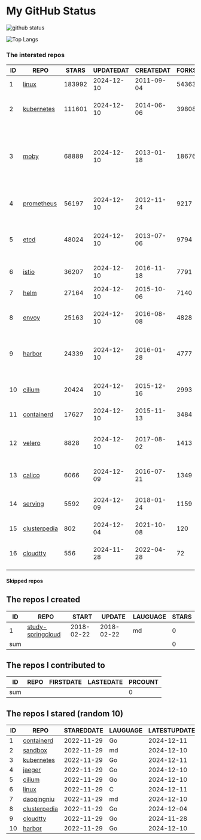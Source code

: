 # My GitHub Status

<img src="https://github-readme-stats-1.yihong0618.vercel.app/api?username=daoqingniu&show_icons=true&&&hide_title=true&count_private=true" alt="github status" />

![Top Langs](https://github-readme-stats-1.yihong0618.vercel.app/api/top-langs/?username=daoqingniu&layout=compact)

<!--START_SECTION:github_repos-->
### The intersted repos
| ID |                              REPO                               | STARS  | UPDATEDAT  | CREATEDAT  | FORKSCOUNT |                                                DESCRIPTIONS                                                |
|----|-----------------------------------------------------------------|--------|------------|------------|------------|------------------------------------------------------------------------------------------------------------|
|  1 | [linux](https://github.com/torvalds/linux)                      | 183992 | 2024-12-10 | 2011-09-04 |      54363 | Linux kernel source tree                                                                                   |
|  2 | [kubernetes](https://github.com/kubernetes/kubernetes)          | 111601 | 2024-12-10 | 2014-06-06 |      39808 | Production-Grade Container Scheduling and Management                                                       |
|  3 | [moby](https://github.com/moby/moby)                            |  68889 | 2024-12-10 | 2013-01-18 |      18676 | The Moby Project - a collaborative project for the container ecosystem to assemble container-based systems |
|  4 | [prometheus](https://github.com/prometheus/prometheus)          |  56197 | 2024-12-10 | 2012-11-24 |       9217 | The Prometheus monitoring system and time series database.                                                 |
|  5 | [etcd](https://github.com/etcd-io/etcd)                         |  48024 | 2024-12-10 | 2013-07-06 |       9794 | Distributed reliable key-value store for the most critical data of a distributed system                    |
|  6 | [istio](https://github.com/istio/istio)                         |  36207 | 2024-12-10 | 2016-11-18 |       7791 | Connect, secure, control, and observe services.                                                            |
|  7 | [helm](https://github.com/helm/helm)                            |  27164 | 2024-12-10 | 2015-10-06 |       7140 | The Kubernetes Package Manager                                                                             |
|  8 | [envoy](https://github.com/envoyproxy/envoy)                    |  25163 | 2024-12-10 | 2016-08-08 |       4828 | Cloud-native high-performance edge/middle/service proxy                                                    |
|  9 | [harbor](https://github.com/goharbor/harbor)                    |  24339 | 2024-12-10 | 2016-01-28 |       4777 | An open source trusted cloud native registry project that stores, signs, and scans content.                |
| 10 | [cilium](https://github.com/cilium/cilium)                      |  20424 | 2024-12-10 | 2015-12-16 |       2993 | eBPF-based Networking, Security, and Observability                                                         |
| 11 | [containerd](https://github.com/containerd/containerd)          |  17627 | 2024-12-10 | 2015-11-13 |       3484 | An open and reliable container runtime                                                                     |
| 12 | [velero](https://github.com/vmware-tanzu/velero)                |   8828 | 2024-12-10 | 2017-08-02 |       1413 | Backup and migrate Kubernetes applications and their persistent volumes                                    |
| 13 | [calico](https://github.com/projectcalico/calico)               |   6066 | 2024-12-09 | 2016-07-21 |       1349 | Cloud native networking and network security                                                               |
| 14 | [serving](https://github.com/knative/serving)                   |   5592 | 2024-12-09 | 2018-01-24 |       1159 | Kubernetes-based, scale-to-zero, request-driven compute                                                    |
| 15 | [clusterpedia](https://github.com/clusterpedia-io/clusterpedia) |    802 | 2024-12-04 | 2021-10-08 |        120 | The Encyclopedia of Kubernetes clusters                                                                    |
| 16 | [cloudtty](https://github.com/cloudtty/cloudtty)                |    556 | 2024-11-28 | 2022-04-28 |         72 | A Friendly Kubernetes CloudShell (Web Terminal) !                                                          |



#### Skipped repos
<!--END_SECTION:github_repos-->

<!--START_SECTION:my_github-->
## The repos I created
| ID  |                                 REPO                                 |   START    |   UPDATE   | LAUGUAGE | STARS |
|-----|----------------------------------------------------------------------|------------|------------|----------|-------|
|   1 | [study-springcloud](https://github.com/daoqingniu/study-springcloud) | 2018-02-22 | 2018-02-22 | md       |     0 |
| sum |                                                                      |            |            |          |     0 |

## The repos I contributed to
| ID  | REPO | FIRSTDATE | LASTEDATE | PRCOUNT |
|-----|------|-----------|-----------|---------|
| sum |      |           |           |       0 |

## The repos I stared (random 10)
| ID |                              REPO                               | STAREDDATE | LAUGUAGE | LATESTUPDATE |
|----|-----------------------------------------------------------------|------------|----------|--------------|
|  1 | [containerd](https://github.com/containerd/containerd)          | 2022-11-29 | Go       | 2024-12-11   |
|  2 | [sandbox](https://github.com/cncf/sandbox)                      | 2022-11-29 | md       | 2024-12-10   |
|  3 | [kubernetes](https://github.com/kubernetes/kubernetes)          | 2022-11-29 | Go       | 2024-12-11   |
|  4 | [jaeger](https://github.com/jaegertracing/jaeger)               | 2022-11-29 | Go       | 2024-12-10   |
|  5 | [cilium](https://github.com/cilium/cilium)                      | 2022-11-29 | Go       | 2024-12-10   |
|  6 | [linux](https://github.com/torvalds/linux)                      | 2022-11-29 | C        | 2024-12-11   |
|  7 | [daoqingniu](https://github.com/daoqingniu/daoqingniu)          | 2022-11-29 | md       | 2024-12-10   |
|  8 | [clusterpedia](https://github.com/clusterpedia-io/clusterpedia) | 2022-11-29 | Go       | 2024-12-04   |
|  9 | [cloudtty](https://github.com/cloudtty/cloudtty)                | 2022-11-29 | Go       | 2024-11-28   |
| 10 | [harbor](https://github.com/goharbor/harbor)                    | 2022-11-29 | Go       | 2024-12-10   |

<!--END_SECTION:my_github-->
